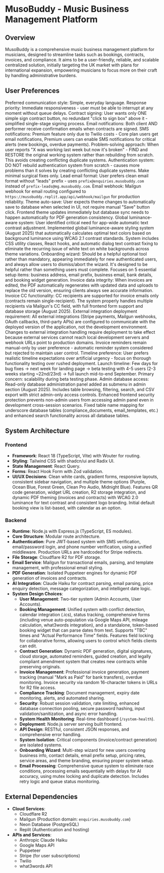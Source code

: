 # MusoBuddy - Music Business Management Platform

## Overview
MusoBuddy is a comprehensive music business management platform for musicians, designed to streamline tasks such as bookings, contracts, invoices, and compliance. It aims to be a user-friendly, reliable, and scalable centralized solution, initially targeting the UK market with plans for international expansion, empowering musicians to focus more on their craft by handling administrative burdens.

## User Preferences
Preferred communication style: Simple, everyday language.
Response priority: Immediate responsiveness - user must be able to interrupt at any moment without queue delays.
Contract signing: User wants only ONE simple sign contract button, no redundant "click to sign box" above it - simplified single-stage signing process.
Email notifications: Both client AND performer receive confirmation emails when contracts are signed.
SMS notifications: Premium feature only due to Twilio costs - Core plan users get email notifications, Premium users can enable SMS notifications for critical alerts (new bookings, overdue payments).
Problem-solving approach: When user reports "X was working last week but now it's broken" - FIND and RESTORE the original working system rather than rebuilding from scratch. This avoids creating conflicting duplicate systems.
Authentication system: DO NOT rebuild authentication system from scratch - causes more problems than it solves by creating conflicting duplicate systems. Make minimal surgical fixes only.
Lead email format: User prefers clean email format without "leads" prefix - uses `prefix@enquiries.musobuddy.com` instead of `prefix-leads@mg.musobuddy.com`.
Email webhook: Mailgun webhook for email routing configured to `https://musobuddy.replit.app/api/webhook/mailgun` for production reliability.
Theme auto-save: User expects theme changes to automatically save to database when selected in UI, not require manual "Save" button click. Frontend theme updates immediately but database sync needs to happen automatically for PDF generation consistency.
Global luminance-aware system: User identified critical need for app-wide automatic text contrast adjustment. Implemented global luminance-aware styling system (August 2025) that automatically calculates optimal text colors based on background luminance using WCAG 2.1 contrast standards. System includes CSS utility classes, React hooks, and automatic dialog text contrast fixing to eliminate the recurring issue of white text on white backgrounds across theme variations.
Onboarding wizard: Should be a helpful optional tool rather than mandatory, appearing immediately for new authenticated users, and always allow users to dismiss/abort the wizard. It's designed to be helpful rather than something users must complete. Focuses on 5 essential setup items: business address, email prefix, business email, bank details, and booking widget generation.
Invoice data integrity: When invoices are edited, the PDF automatically regenerates with updated data and uploads to replace the old version, ensuring clients always see accurate information.
Invoice CC functionality: CC recipients are supported for invoice emails only (contracts remain single-recipient). The system properly handles multiple recipients via Mailgun's CC field, with full frontend form support and database storage (August 2025).
External integration deployment requirement: All external integrations (Stripe payments, Mailgun webhooks, OAuth callbacks, third-party APIs) are configured to communicate with the deployed version of the application, not the development environment. Changes to external integration handling require deployment to take effect because external services cannot reach local development servers and webhook URLs point to production domains.
Invoice reminders remain manual-only by user preference - automatic reminder system considered but rejected to maintain user control.
Timeline preference: User prefers realistic timeline expectations over artificial urgency - focus on thorough functionality testing over rushed deployment.
Launch timeline: Few days for bug fixes → next week for landing page → beta testing with 4-5 users (2-3 weeks starting ~22nd/23rd) → full launch mid-to-end September. Primary concern: scalability during beta testing phase.
Admin database access: Read-only database administration panel added as submenu in admin section (August 2025). Includes table browsing, filtering, search, and CSV export with strict admin-only access controls. Enhanced frontend security protection prevents non-admin users from accessing admin panel even in development cross-session scenarios. Fixed table name mapping for underscore database tables (compliance_documents, email_templates, etc.) and enhanced search functionality across all database tables.

## System Architecture

### Frontend
- **Framework**: React 18 (TypeScript, Vite) with Wouter for routing.
- **Styling**: Tailwind CSS with shadcn/ui and Radix UI.
- **State Management**: React Query.
- **Forms**: React Hook Form with Zod validation.
- **UI/UX Decisions**: Clean white cards, gradient forms, responsive layouts, consistent sidebar navigation, and multiple theme options (Purple, Ocean Blue, Forest Green, Clean Pro Audio, Midnight Blue). Features QR code generation, widget URL creation, R2 storage integration, and dynamic PDF theming (invoices and contracts) with WCAG 2.0 luminance for text contrast and consistent logo branding. Initial default booking view is list-based, with calendar as an option.

### Backend
- **Runtime**: Node.js with Express.js (TypeScript, ES modules).
- **Core Structure**: Modular route architecture.
- **Authentication**: Pure JWT-based system with SMS verification, email/password login, and phone number verification, using a unified middleware. Production URLs are hardcoded for Stripe redirects.
- **File Storage**: Cloudflare R2 for PDF storage.
- **Email Service**: Mailgun for transactional emails, parsing, and template management, with professional email styling.
- **PDF Generation**: Isolated Puppeteer engines for dynamic PDF generation of invoices and contracts.
- **AI Integration**: Claude Haiku for contract parsing, email parsing, price enquiry detection, message categorization, and intelligent date logic.
- **System Design Choices**:
    - **User Management**: Two-tier system (Admin Accounts, User Accounts).
    - **Booking Management**: Unified system with conflict detection, calendar integration (.ics), status tracking, comprehensive forms (including venue auto-population via Google Maps API, mileage calculation, what3words integration), and a standalone, token-based booking widget that can parse dates from text. Supports "TBC" times and "Actual Performance Time" fields. Features field locking for collaborative forms, allowing users to control which fields clients can edit.
    - **Contract Generation**: Dynamic PDF generation, digital signatures, cloud storage, automated reminders, guided creation, and legally compliant amendment system that creates new contracts while preserving originals.
    - **Invoice Management**: Professional invoice generation, payment tracking (manual "Mark as Paid" for bank transfers), overdue monitoring. Invoice security via random 16-character tokens in URLs for R2 file access.
    - **Compliance Tracking**: Document management, expiry date monitoring, alerts, and automated sharing.
    - **Security**: Robust session validation, rate limiting, enhanced database connection pooling, secure password hashing, input validation/sanitization, and async error handling.
    - **System Health Monitoring**: Real-time dashboard (`/system-health`).
    - **Deployment**: Node.js server serving built frontend.
    - **API Design**: RESTful, consistent JSON responses, and comprehensive error handling.
    - **System Isolation**: Critical components (invoice/contract generation) are isolated systems.
    - **Onboarding Wizard**: Multi-step wizard for new users covering business info, contact details, email prefix setup, pricing rates, service areas, and theme branding, ensuring proper system setup.
    - **Email Processing**: Comprehensive queue system to eliminate race conditions, processing emails sequentially with delays for AI accuracy, using mutex locking and duplicate detection. Includes retry logic and queue status monitoring.

## External Dependencies

- **Cloud Services**:
    - Cloudflare R2
    - Mailgun (Production domain: `enquiries.musobuddy.com`)
    - Neon Database (PostgreSQL)
    - Replit (Authentication and hosting)
- **APIs and Services**:
    - Anthropic Claude Haiku
    - Google Maps API
    - Puppeteer
    - Stripe (for user subscriptions)
    - Twilio
    - what3words API
```